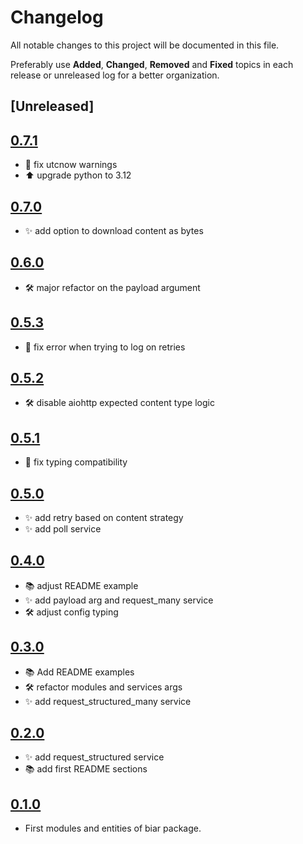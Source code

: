 # Changelog
All notable changes to this project will be documented in this file.

Preferably use **Added**, **Changed**, **Removed** and **Fixed** topics in each release or unreleased log for a better organization.

## [Unreleased]

## [0.7.1](https://github.com/rafaelleinio/biar/releases/tag/0.7.1)
* 🐛 fix utcnow warnings
* ⬆️ upgrade python to 3.12

## [0.7.0](https://github.com/rafaelleinio/biar/releases/tag/0.7.0)
* ✨ add option to download content as bytes

## [0.6.0](https://github.com/rafaelleinio/biar/releases/tag/0.6.0)
* 🛠 major refactor on the payload argument

## [0.5.3](https://github.com/rafaelleinio/biar/releases/tag/0.5.3)
* 🐛 fix error when trying to log on retries

## [0.5.2](https://github.com/rafaelleinio/biar/releases/tag/0.5.2)
* 🛠 disable aiohttp expected content type logic

## [0.5.1](https://github.com/rafaelleinio/biar/releases/tag/0.5.1)
* 🐛 fix typing compatibility

## [0.5.0](https://github.com/rafaelleinio/biar/releases/tag/0.5.0)
* ✨ add retry based on content strategy
* ✨ add poll service

## [0.4.0](https://github.com/rafaelleinio/biar/releases/tag/0.4.0)
* 📚 adjust README example
* ✨ add payload arg and request_many service
* 🛠 adjust config typing

## [0.3.0](https://github.com/rafaelleinio/biar/releases/tag/0.3.0)
* 📚 Add README examples
* 🛠 refactor modules and services args
* ✨ add request_structured_many service

## [0.2.0](https://github.com/rafaelleinio/biar/releases/tag/0.2.0)
* ✨ add request_structured service
* 📚 add first README sections

## [0.1.0](https://github.com/rafaelleinio/biar/releases/tag/0.1.0)
* First modules and entities of biar package.
